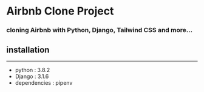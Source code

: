 # Airbnb Clone Project
### cloning Airbnb with Python, Django, Tailwind CSS and more...

## installation 
***
- python : 3.8.2
- Django : 3.1.6
- dependencies : pipenv


